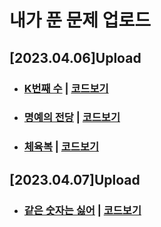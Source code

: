 # 내가 푼 문제 업로드

## [2023.04.06]Upload
- ### [K번째 수][K번째 수] | [코드보기][K번째 수_코드링크]
- ### [명예의 전당][명예의 전당] | [코드보기][명예의 전당_코드링크]
- ### [체육복][체육복] | [코드보기][체육복_코드링크]

## [2023.04.07]Upload
- ### [같은 숫자는 싫어][같은 숫자는 싫어] | [코드보기][같은 숫자는 싫어_코드링크]

[K번째 수]: https://school.programmers.co.kr/learn/courses/30/lessons/42748
[K번째 수_코드링크]: https://github.com/MMMMins/Java_Question/blob/main/src/K번째수/Question1.java

[명예의 전당]: https://school.programmers.co.kr/learn/courses/30/lessons/138477
[명예의 전당_코드링크]: https://github.com/MMMMins/Java_Question/blob/main/src/명예의전당/Question2.java

[체육복]: https://school.programmers.co.kr/learn/courses/30/lessons/42862
[체육복_코드링크]:https://github.com/MMMMins/Java_Question/blob/main/src/체육복/Question3.java

[같은 숫자는 싫어]: https://school.programmers.co.kr/learn/courses/30/lessons/12906
[같은 숫자는 싫어_코드링크]: https://github.com/MMMMins/Java_Question/blob/main/src/같은숫자는싫어/Question4.java
